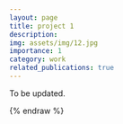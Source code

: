 ```yaml
---
layout: page
title: project 1
description:
img: assets/img/12.jpg
importance: 1
category: work
related_publications: true
---
```


To be updated.


{% endraw %}
